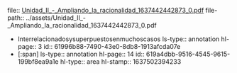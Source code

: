 file:: [Unidad_II_-_Ampliando_la_racionalidad_1637442442873_0.pdf](../assets/Unidad_II_-_Ampliando_la_racionalidad_1637442442873_0.pdf)
file-path:: ../assets/Unidad_II_-_Ampliando_la_racionalidad_1637442442873_0.pdf

- Interrelacionadosysuperpuestosenmuchoscasos
  ls-type:: annotation
  hl-page:: 3
  id:: 61996b88-7490-43e0-8db8-1913afcda07e
- [:span]
  ls-type:: annotation
  hl-page:: 14
  id:: 619a4dbb-9516-4545-9615-199bf8ea9a1e
  hl-type:: area
  hl-stamp:: 1637502394233